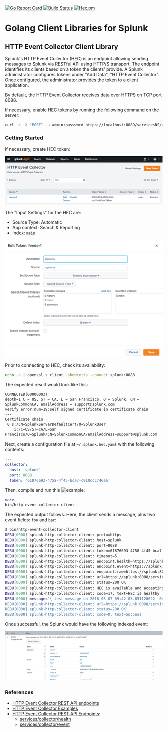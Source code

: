 [![Go Report Card](https://goreportcard.com/badge/github.com/greenpau/gosplunk)](https://goreportcard.com/report/github.com/greenpau/gosplunk) [![Build Status](https://travis-ci.org/greenpau/gosplunk.svg?branch=master)](https://travis-ci.org/greenpau/gosplunk) [![Hex.pm](https://img.shields.io/hexpm/l/plug.svg)](https://github.com/greenpau/gosplunk)

# Golang Client Libraries for Splunk

## HTTP Event Collector Client Library

Splunk's HTTP Event Collector (HEC) is an endpoint allowing sending messages
to Splunk via RESTful API using HTTP/S transport. The endpoint identifies
its clients based on a token the clients' provide. A Splunk administrator
configures tokens under "Add Data", "HTTP Event Collector". Once configured,
the administrator provides the token to a client application.

By default, the HTTP Event Collector receives data over HTTPS on TCP port 8088.

If necessary, enable HEC tokens by running the following command on the server:

```bash
curl -k -X "POST" -u admin:password https://localhost:8089/servicesNS/admin/splunk_httpinput/data/inputs/http/http/enable
```

### Getting Started

If necessary, create HEC token:

![HTTP Event Collector Tokens](./docs/images/splunk-http-event-collector-client-1.png)

The "Input Settings" for the HEC are:
* Source Type: Automatic
* App context: Search & Reporting
* Index: `main`

![HTTP Event Collector Token Configuration](./docs/images/splunk-http-event-collector-client-2.png)

Prior to connecting to HEC, check its availability:

```bash
echo -n | openssl s_client -showcerts -connect splunk:8088
```

The expected result would look like this:

```
CONNECTED(00000003)
depth=1 C = US, ST = CA, L = San Francisco, O = Splunk, CN = SplunkCommonCA, emailAddress = support@splunk.com
verify error:num=19:self signed certificate in certificate chain
---
Certificate chain
 0 s:/CN=SplunkServerDefaultCert/O=SplunkUser
    i:/C=US/ST=CA/L=San Francisco/O=Splunk/CN=SplunkCommonCA/emailAddress=support@splunk.com
```

Next, create a configuration file at `~/.splunk.hec.yaml` with the following contents:

```yaml
---
collector:
  host: 'splunk'
  port: 8088
  token: '61876693-4758-4f45-bca7-c910ccc746eb'
```

Then, compile and run this ![example](./examples/http-event-collector-client.go):

```bash
make
bin/http-event-collector-client
```

The expected output follows. Here, the client sends a message, plus two
event fields: `foo` and `bar`:

```bash
$ bin/http-event-collector-client
DEBU[0000] splunk-http-collector-client: proto=https
DEBU[0000] splunk-http-collector-client: host=splunk
DEBU[0000] splunk-http-collector-client: port=8088
DEBU[0000] splunk-http-collector-client: token=61876693-4758-4f45-bca7-c910ccc746eb
DEBU[0000] splunk-http-collector-client: timeout=5
DEBU[0000] splunk-http-collector-client: endpoint.health=https://splunk:8088/services/collector/health
DEBU[0000] splunk-http-collector-client: endpoint.event=https://splunk:8088/services/collector/event
DEBU[0000] splunk-http-collector-client: endpoint.raw=https://splunk:8088/services/collector/raw
DEBU[0000] splunk-http-collector-client: url=https://splunk:8088/services/collector/health
DEBU[0000] splunk-http-collector-client: status=200 OK
DEBU[0000] splunk-http-collector-client: HEC is available and accepting input
DEBU[0000] splunk-http-collector-client: code=17, text=HEC is healthy
DEBU[0000] message="{ test message on 2018-08-07 09:42:03.651128622 -0400 EDT m=+0.067162200" map[foo:bar bar:foo]     0}"
DEBU[0000] splunk-http-collector-client: url=https://splunk:8088/services/collector/event
DEBU[0000] splunk-http-collector-client: status=200 OK
DEBU[0000] splunk-http-collector-client: code=0, text=Success
```

Once successful, the Splunk would have the following indexed event:

![HTTP Event Collector Indexed Event](./docs/images/splunk-http-event-collector-client-3.png)


### References
* [HTTP Event Collector REST API endpoints](http://docs.splunk.com/Documentation/Splunk/7.1.2/Data/HECRESTendpoints)
* [HTTP Event Collector Examples](http://docs.splunk.com/Documentation/Splunk/7.1.2/Data/HECExamples)
* [HTTP Event Collector REST API Endpoints](http://docs.splunk.com/Documentation/Splunk/7.1.2/RESTREF/RESTinput#services.2Fcollector):
  * [services/collector/health](http://docs.splunk.com/Documentation/Splunk/7.1.2/RESTREF/RESTinput#services.2Fcollector.2Fhealth)
  * [services/collector/event](http://docs.splunk.com/Documentation/Splunk/7.1.2/RESTREF/RESTinput#services.2Fcollector.2Fevent)
